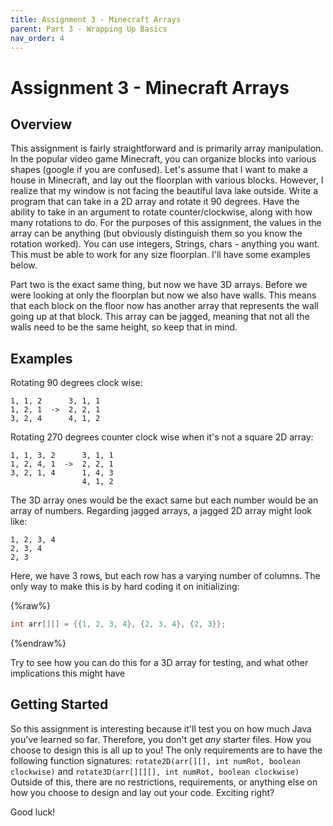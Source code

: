 ```yaml
---
title: Assignment 3 - Minecraft Arrays
parent: Part 3 - Wrapping Up Basics
nav_order: 4
---
```


# Assignment 3 - Minecraft Arrays

## Overview

This assignment is fairly straightforward and is primarily array manipulation. In the popular video game Minecraft, you can organize blocks into various shapes (google if you are confused). Let's assume that I want to make a house in Minecraft, and lay out the floorplan with various blocks. However, I realize that my window is not facing the beautiful lava lake outside. Write a program that can take in a 2D array and rotate it 90 degrees. Have the ability to take in an argument to rotate counter/clockwise, along with how many rotations to do. For the purposes of this assignment, the values in the array can be anything (but obviously distinguish them so you know the rotation worked). You can use integers, Strings, chars - anything you want. This must be able to work for any size floorplan. I'll have some examples below.

Part two is the exact same thing, but now we have 3D arrays. Before we were looking at only the floorplan but now we also have walls. This means that each block on the floor now has another array that represents the wall going up at that block. This array can be jagged, meaning that not all the walls need to be the same height, so keep that in mind.

## Examples

Rotating 90 degrees clock wise:

```
1, 1, 2      3, 1, 1
1, 2, 1  ->  2, 2, 1
3, 2, 4      4, 1, 2
```

Rotating 270 degrees counter clock wise when it's not a square 2D array:

```
1, 1, 3, 2      3, 1, 1
1, 2, 4, 1  ->  2, 2, 1
3, 2, 1, 4      1, 4, 3
                4, 1, 2
```

The 3D array ones would be the exact same but each number would be an array of numbers. Regarding jagged arrays, a jagged 2D array might look like:

```
1, 2, 3, 4
2, 3, 4
2, 3
```

Here, we have 3 rows, but each row has a varying number of columns. The only way to make this is by hard coding it on initializing:

{%raw%}
```java
int arr[][] = {{1, 2, 3, 4}, {2, 3, 4}, {2, 3}};
```
{%endraw%}

Try to see how you can do this for a 3D array for testing, and what other implications this might have

## Getting Started

So this assignment is interesting because it'll test you on how much Java you've learned so far. Therefore, you don't get *any* starter files. How you choose to design this is all up to you! The only requirements are to have the following function signatures:
`rotate2D(arr[][], int numRot, boolean clockwise)` and `rotate3D(arr[][][], int numRot, boolean clockwise)` <br/>
Outside of this, there are no restrictions, requirements, or anything else on how you choose to design and lay out your code. Exciting right?

Good luck!
